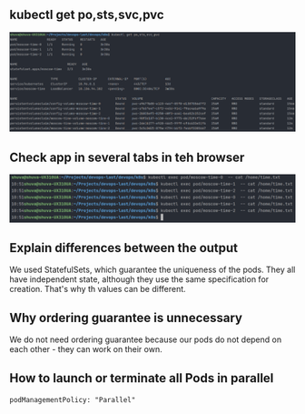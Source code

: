 ## kubectl get po,sts,svc,pvc
![Logs](pic/13-1.png)

## Check app in several tabs in teh browser
![Logs](pic/13-2.png)

## Explain differences between the output

We used StatefulSets, which guarantee the uniqueness of the pods. They all have independent state, although they use the same specification for creation. That's why th values can be different.

## Why ordering guarantee is unnecessary

We do not need ordering guarantee because our pods do not depend on each other - they can work on their own.

## How to  launch or terminate all Pods in parallel
```
podManagementPolicy: "Parallel"
```
